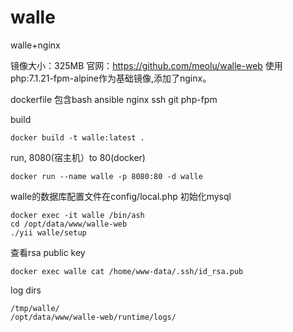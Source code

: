 # walle

walle+nginx

镜像大小：325MB
官网：https://github.com/meolu/walle-web
使用php:7.1.21-fpm-alpine作为基础镜像,添加了nginx。

dockerfile 包含bash ansible nginx ssh git php-fpm

build
```
docker build -t walle:latest .
```

run, 8080(宿主机）to 80(docker)
```
docker run --name walle -p 8080:80 -d walle
```

walle的数据库配置文件在config/local.php
初始化mysql
```
docker exec -it walle /bin/ash
cd /opt/data/www/walle-web
./yii walle/setup
```

查看rsa public key
```
docker exec walle cat /home/www-data/.ssh/id_rsa.pub
```

log dirs
```
/tmp/walle/
/opt/data/www/walle-web/runtime/logs/
```
